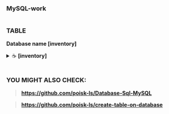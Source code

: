 ### MySQL-work
#
### TABLE

**Database name [inventory]**

<details>
    <summary>&#9749 <b>[inventory]</b></summary><br/>

<p><img src="https://github.com/poisk-ls/MySQL-work/blob/master/assets/table%20%5Binventory%5D/inventory%201.jpg" width="90%"/><img src="https://github.com/poisk-ls/MySQL-work/blob/master/assets/table%20%5Binventory%5D/inventory%202.jpg" width="90%"/></p>


</details>







#

### YOU MIGHT ALSO CHECK:

>**https://github.com/poisk-ls/Database-Sql-MySQL**

>**https://github.com/poisk-ls/create-table-on-database**


